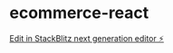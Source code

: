 # ecommerce-react

[Edit in StackBlitz next generation editor ⚡️](https://stackblitz.com/~/github.com/gustavopmaia/ecommerce-react)